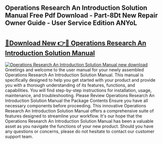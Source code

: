 ## Operations Research An Introduction Solution Manual Free Pdf Download - Part-8Dt New Repair Owner Guide - User Service Edition ANYoL

# <h2><a href="http://bc52420.oget.top/?id=Operations+Research+An+Introduction+Solution+Manual">🔗Download New 👉🔴 Operations Research An Introduction Solution Manual</a></h2>

[![Operations Research An Introduction Solution Manual new download](https://i.imgur.com/5g1atiW.png)](http://bc52420.oget.top/?id=Operations+Research+An+Introduction+Solution+Manual)
Greetings and welcome to the user manual for your newly assembled Operations Research An Introduction Solution Manual. This manual is specifically designed to help you get started with your product and provide you with a thorough understanding of its features, functions, and capabilities. You will find step-by-step instructions for installation, usage, maintenance, and troubleshooting. Please Review Operations Research An Introduction Solution Manual the Package Contents Ensure you have all necessary components before proceeding. This innovative Operations Research An Introduction Solution Manual offers a comprehensive suite of features designed to streamline your workflow. It's our hope that the Operations Research An Introduction Solution Manual has been a valuable asset as you navigate the functions of your new product. Should you have any questions or concerns, please do not hesitate to contact our customer support team.

